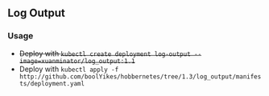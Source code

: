 ## Log Output
### Usage
- ~~Deploy with `kubectl create deployment log-output --image=xuanminator/log_output:1.1`~~
- Deploy with `kubectl apply -f http://github.com/boolYikes/hobbernetes/tree/1.3/log_output/manifests/deployment.yaml`